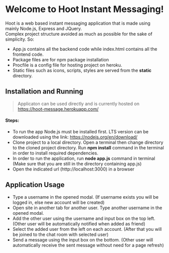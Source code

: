 # Welcome to Hoot Instant Messaging!
Hoot is a web based instant messaging application that is made using mainly Node.js, Express and JQuery.\
Complex project structure avoided as much as possible for the sake of simplicity. So:
- App.js contains all the backend code while index.html contains all the frontend code.
- Package files are for npm package installation 
- Procfile is a config file for hosting project on heroku.
- Static files such as icons, scripts, styles are served from the **static** directory.
## Installation and Running
> Applicaton can be used directly and is currently hosted on https://hoot-message.herokuapp.com/
#### Steps:
- To run the app Node.js must be installed first. LTS version can be downloaded using the link: https://nodejs.org/en/download/
- Clone project to a local directory. Open a terminal then change directory to the cloned project directory. Run **npm install** command in the terminal in order to install required dependencies.
- In order to run the application, run **node app.js** command in terminal (Make sure that you are still in the directory containing app.js)
- Open the indicated url (http://localhost:3000) in a browser
## Application Usage
- Type a username in the opened modal. (If username exists you will be logged in, else new account will be created)
- Open site in another tab for another user. Type another username in the opened modal.
- Add the other user using the username and input box on the top left. (Other user will be automatically notified when added as friend)
- Select the added user from the left on each account. (After that you will be joined to the chat room with selected user)
- Send a message using the input box on the bottom. (Other user will automatically receive the sent message without need for a page refresh)

